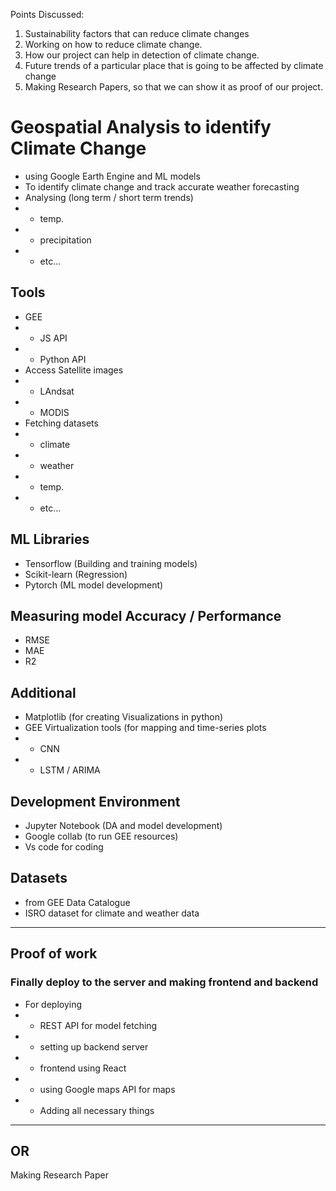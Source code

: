 Points Discussed:

1. Sustainability factors that can reduce climate changes 
2. Working on how to reduce climate change.
3. How our project can help in detection of climate change.
4. Future trends of a particular place that is going to be affected by climate change 
5. Making Research Papers, so that we can show it as proof of our project.

# Geospatial Analysis to identify Climate Change

- using Google Earth Engine and ML models
- To identify climate change and track accurate weather forecasting
- Analysing (long term / short term trends)
- - temp. 
- - precipitation
- - etc...

## Tools
- GEE 
- - JS API
- - Python API
- Access Satellite images
- - LAndsat
- - MODIS
- Fetching datasets
- - climate
- - weather
- - temp.
- - etc...

## ML Libraries
- Tensorflow (Building and training models)
- Scikit-learn (Regression)
- Pytorch (ML model development)

## Measuring model Accuracy / Performance
- RMSE
- MAE
- R2

## Additional
- Matplotlib (for creating Visualizations in python)
- GEE Virtualization tools (for mapping and time-series plots
-  - CNN
- - LSTM / ARIMA

## Development Environment
- Jupyter Notebook (DA and model development)
- Google collab (to run GEE resources)
- Vs code for coding

## Datasets
- from GEE Data Catalogue
- ISRO dataset for climate and weather data

---

## Proof of work
### Finally deploy to the server and making frontend and backend 
- For deploying
- - REST API for model fetching
- - setting up  backend server
- - frontend using React
- - using Google maps API for maps
- - Adding all necessary things

---
OR
---
Making Research Paper

